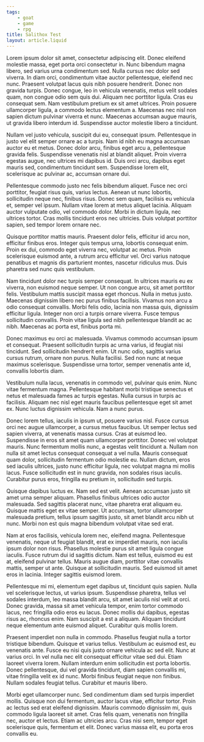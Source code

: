 ```yaml
---
tags: 
    - goat
    - game
    - rpg
title: Salithox Test
layout: article.liquid
---
```


<p>Lorem ipsum dolor sit amet, consectetur adipiscing elit. Donec eleifend molestie massa, eget porta orci consectetur in. Nunc bibendum magna libero, sed varius urna condimentum sed. Nulla cursus nec dolor sed viverra. In diam orci, condimentum vitae auctor pellentesque, eleifend nec nunc. Praesent volutpat lacus quis nibh posuere hendrerit. Donec non gravida turpis. Donec congue, leo in vehicula venenatis, metus velit sodales quam, non congue odio sem quis dui. Aliquam nec porttitor ligula. Cras eu consequat sem. Nam vestibulum pretium ex sit amet ultrices. Proin posuere ullamcorper ligula, a commodo lectus elementum a. Maecenas nec nisl non sapien dictum pulvinar viverra et nunc. Maecenas accumsan augue mauris, ut gravida libero interdum id. Suspendisse auctor molestie libero a tincidunt.</p>

<p>Nullam vel justo vehicula, suscipit dui eu, consequat ipsum. Pellentesque in justo vel elit semper ornare ac a turpis. Nam id nibh eu magna accumsan auctor eu et metus. Donec dolor arcu, finibus eget arcu a, pellentesque gravida felis. Suspendisse venenatis nisl at blandit aliquet. Proin viverra egestas augue, nec ultrices mi dapibus id. Duis orci arcu, dapibus eget mauris sed, condimentum tincidunt sem. Suspendisse lorem elit, scelerisque ac pulvinar ac, accumsan ornare dui.</p>

<p>Pellentesque commodo justo nec felis bibendum aliquet. Fusce nec orci porttitor, feugiat risus quis, varius lectus. Aenean ut nunc lobortis, sollicitudin neque nec, finibus risus. Donec sem quam, facilisis eu vehicula et, semper vel ipsum. Nullam vitae lorem at metus aliquet lacinia. Aliquam auctor vulputate odio, vel commodo dolor. Morbi in dictum ligula, nec ultrices tortor. Cras mollis tincidunt eros nec ultricies. Duis volutpat porttitor sapien, sed tempor lorem ornare nec.</p>

<p>Quisque porttitor mattis mauris. Praesent dolor felis, efficitur id arcu non, efficitur finibus eros. Integer quis tempus urna, lobortis consequat enim. Proin ex dui, commodo eget viverra nec, volutpat ac metus. Proin scelerisque euismod ante, a rutrum arcu efficitur vel. Orci varius natoque penatibus et magnis dis parturient montes, nascetur ridiculus mus. Duis pharetra sed nunc quis vestibulum.</p>

<p>Nam tincidunt dolor nec turpis semper consequat. In ultrices mauris eu ex viverra, non euismod neque semper. Ut non congue arcu, sit amet porttitor felis. Vestibulum mattis suscipit massa eget rhoncus. Nulla in metus justo. Maecenas dignissim libero nec purus finibus facilisis. Vivamus non arcu a odio consequat convallis. Morbi felis odio, lacinia non massa quis, dignissim efficitur ligula. Integer non orci a turpis ornare viverra. Fusce tempus sollicitudin convallis. Proin vitae ligula sed nibh pellentesque blandit ac ac nibh. Maecenas ac porta est, finibus porta mi.</p>

<p>Donec maximus eu orci ac malesuada. Vivamus commodo accumsan ipsum et consequat. Praesent sollicitudin turpis ac urna varius, id feugiat nisi tincidunt. Sed sollicitudin hendrerit enim. Ut nunc odio, sagittis varius cursus rutrum, ornare non purus. Nulla facilisi. Sed non nunc at neque maximus scelerisque. Suspendisse urna tortor, semper venenatis ante id, convallis lobortis diam.</p>

<p>Vestibulum nulla lacus, venenatis in commodo vel, pulvinar quis enim. Nunc vitae fermentum magna. Pellentesque habitant morbi tristique senectus et netus et malesuada fames ac turpis egestas. Nulla cursus in turpis ac facilisis. Aliquam nec nisl eget mauris faucibus pellentesque eget sit amet ex. Nunc luctus dignissim vehicula. Nam a nunc purus.</p>

<p>Donec lorem tellus, iaculis in ipsum ut, posuere varius nisl. Fusce cursus orci nec augue ullamcorper, a cursus metus faucibus. Ut semper lectus sed sapien viverra, at venenatis massa cursus. Cras at euismod leo. Suspendisse in eros sit amet quam ullamcorper porttitor. Donec vel volutpat mauris. Nunc fermentum mollis nunc, a egestas velit tincidunt a. Nullam non nulla sit amet lectus consequat consequat a vel nulla. Mauris consequat quam dolor, sollicitudin fermentum odio molestie eu. Nullam dictum, eros sed iaculis ultrices, justo nunc efficitur ligula, nec volutpat magna mi mollis lacus. Fusce sollicitudin est in nunc gravida, non sodales risus iaculis. Curabitur purus eros, fringilla eu pretium in, sollicitudin sed turpis.</p>

<p>Quisque dapibus luctus ex. Nam sed est velit. Aenean accumsan justo sit amet urna semper aliquam. Phasellus finibus ultrices odio auctor malesuada. Sed sagittis placerat nunc, vitae pharetra erat aliquam eu. Quisque mattis eget ex vitae semper. Ut accumsan, tortor ullamcorper malesuada pretium, tellus ipsum sagittis justo, sit amet blandit arcu nibh ut nunc. Morbi non est quis magna bibendum volutpat vitae sed erat.</p>

<p>Nam at eros facilisis, vehicula lorem nec, eleifend magna. Pellentesque venenatis, neque ut feugiat blandit, erat ex imperdiet mauris, non iaculis ipsum dolor non risus. Phasellus molestie purus sit amet ligula congue iaculis. Fusce rutrum dui id sagittis dictum. Nam est tellus, euismod eu est at, eleifend pulvinar tellus. Mauris augue diam, porttitor vitae convallis mattis, semper ut ante. Quisque at sollicitudin mauris. Sed euismod sit amet eros in lacinia. Integer sagittis euismod lorem.</p>

<p>Pellentesque mi mi, elementum eget dapibus ut, tincidunt quis sapien. Nulla vel scelerisque lectus, ut varius ipsum. Suspendisse pharetra, tellus vel sodales interdum, leo massa blandit arcu, sit amet iaculis nisl velit at orci. Donec gravida, massa sit amet vehicula tempor, enim tortor commodo lacus, nec fringilla odio eros eu lacus. Donec mollis dui dapibus, egestas risus ac, rhoncus enim. Nam suscipit a est a aliquam. Aliquam tincidunt neque elementum ante euismod aliquet. Curabitur quis mollis lorem.</p>

Praesent imperdiet non nulla in commodo. Phasellus feugiat nulla a tortor tristique bibendum. Quisque et varius tellus. Vestibulum ac euismod est, eu venenatis ante. Fusce eu nisi quis justo ornare vehicula ac sed elit. Nunc at varius orci. In vel nulla nec elit consequat efficitur vitae sed dui. Etiam laoreet viverra lorem. Nullam interdum enim sollicitudin est porta lobortis. Donec pellentesque, dui vel gravida tincidunt, diam sapien convallis mi, vitae fringilla velit ex id nunc. Morbi finibus feugiat neque non finibus. Nullam sodales feugiat tellus. Curabitur et mauris libero.

<p>Morbi eget ullamcorper nunc. Sed condimentum diam sed turpis imperdiet mollis. Quisque non dui fermentum, auctor lacus vitae, efficitur tortor. Proin ac lectus sed erat eleifend dignissim. Mauris commodo dignissim mi, quis commodo ligula laoreet sit amet. Cras felis quam, venenatis non fringilla nec, auctor et lectus. Etiam ac ultricies arcu. Cras nisi sem, tempor eget scelerisque quis, fermentum et elit. Donec varius massa elit, eu porta eros convallis eu. </p>
